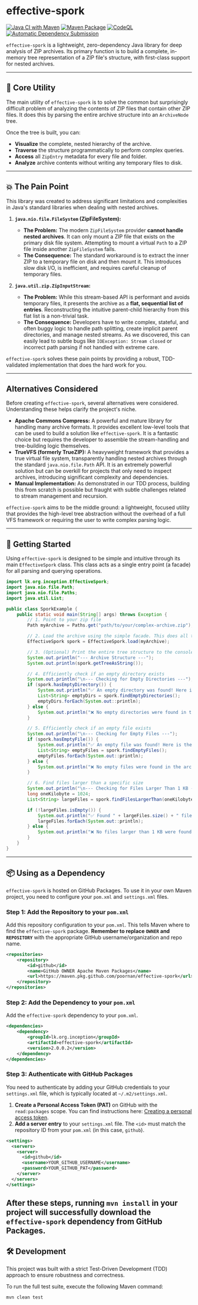 # effective-spork
[](https://www.google.com/search?q=https://github.com/poornan)
[](https://www.google.com/search?q=https://github.com/poornan/effective-spork)
[](https://opensource.org/licenses/MIT)
[](https://www.google.com/search?q=https://search.maven.org/artifact/lk.org.inception/effective-spork)
[](https://www.google.com/search?q=effective-spork)

[![Java CI with Maven](https://github.com/poornan/effective-spork/actions/workflows/maven.yml/badge.svg)](https://github.com/poornan/effective-spork/actions/workflows/maven.yml)
[![Maven Package](https://github.com/poornan/effective-spork/actions/workflows/maven-publish.yml/badge.svg)](https://github.com/poornan/effective-spork/actions/workflows/maven-publish.yml)
[![CodeQL](https://github.com/poornan/effective-spork/actions/workflows/github-code-scanning/codeql/badge.svg)](https://github.com/poornan/effective-spork/actions/workflows/github-code-scanning/codeql)
[![Automatic Dependency Submission](https://github.com/poornan/effective-spork/actions/workflows/dependency-graph/auto-submission/badge.svg)](https://github.com/poornan/effective-spork/actions/workflows/dependency-graph/auto-submission)

`effective-spork` is a lightweight, zero-dependency Java library for deep analysis of ZIP archives. Its primary function is to build a complete, in-memory tree representation of a ZIP file's structure, with first-class support for nested archives.

-----

## 🎯 Core Utility

The main utility of `effective-spork` is to solve the common but surprisingly difficult problem of analyzing the contents of ZIP files that contain other ZIP files. It does this by parsing the entire archive structure into an `ArchiveNode` tree.

Once the tree is built, you can:

  * **Visualize** the complete, nested hierarchy of the archive.
  * **Traverse** the structure programmatically to perform complex queries.
  * **Access** all `ZipEntry` metadata for every file and folder.
  * **Analyze** archive contents without writing any temporary files to disk.

-----

## 💥 The Pain Point

This library was created to address significant limitations and complexities in Java's standard libraries when dealing with nested archives.

1.  **`java.nio.file.FileSystem` (ZipFileSystem):**

      * **The Problem:** The modern `ZipFileSystem` provider **cannot handle nested archives**. It can only mount a ZIP file that exists on the primary disk file system. Attempting to mount a virtual `Path` to a ZIP file inside another `ZipFileSystem` fails.
      * **The Consequence:** The standard workaround is to extract the inner ZIP to a temporary file on disk and then mount it. This introduces slow disk I/O, is inefficient, and requires careful cleanup of temporary files.

2.  **`java.util.zip.ZipInputStream`:**

      * **The Problem:** While this stream-based API is performant and avoids temporary files, it presents the archive as a **flat, sequential list of entries**. Reconstructing the intuitive parent-child hierarchy from this flat list is a non-trivial task.
      * **The Consequence:** Developers have to write complex, stateful, and often buggy logic to handle path splitting, create implicit parent directories, and manage nested streams. As we discovered, this can easily lead to subtle bugs like `IOException: Stream closed` or incorrect path parsing if not handled with extreme care.

`effective-spork` solves these pain points by providing a robust, TDD-validated implementation that does the hard work for you.

-----

## Alternatives Considered

Before creating `effective-spork`, several alternatives were considered. Understanding these helps clarify the project's niche.

  * **Apache Commons Compress:** A powerful and mature library for handling many archive formats. It provides excellent low-level tools that can be used to build a solution like `effective-spork`. It is a fantastic choice but requires the developer to assemble the stream-handling and tree-building logic themselves.
  * **TrueVFS (formerly TrueZIP):** A heavyweight framework that provides a true virtual file system, transparently handling nested archives through the standard `java.nio.file.Path` API. It is an extremely powerful solution but can be overkill for projects that only need to inspect archives, introducing significant complexity and dependencies.
  * **Manual Implementation:** As demonstrated in our TDD process, building this from scratch is possible but fraught with subtle challenges related to stream management and recursion.

`effective-spork` aims to be the middle ground: a lightweight, focused utility that provides the high-level tree abstraction without the overhead of a full VFS framework or requiring the user to write complex parsing logic.

-----

## 🚀 Getting Started

Using `effective-spork` is designed to be simple and intuitive through its main `EffectiveSpork` class. This class acts as a single entry point (a facade) for all parsing and querying operations.

```java
import lk.org.inception.EffectiveSpork;
import java.nio.file.Path;
import java.nio.file.Paths;
import java.util.List;

public class SporkExample {
    public static void main(String[] args) throws Exception {
        // 1. Point to your zip file
        Path myArchive = Paths.get("path/to/your/complex-archive.zip");

        // 2. Load the archive using the simple facade. This does all the parsing.
        EffectiveSpork spork = EffectiveSpork.load(myArchive);

        // 3. (Optional) Print the entire tree structure to the console
        System.out.println("--- Archive Structure ---");
        System.out.println(spork.getTreeAsString());

        // 4. Efficiently check if an empty directory exists
        System.out.println("\n--- Checking for Empty Directories ---");
        if (spork.hasEmptyDirectory()) {
            System.out.println("✅ An empty directory was found! Here is the full list:");
            List<String> emptyDirs = spork.findEmptyDirectories();
            emptyDirs.forEach(System.out::println);
        } else {
            System.out.println("❌ No empty directories were found in the archive.");
        }

        // 5. Efficiently check if an empty file exists
        System.out.println("\n--- Checking for Empty Files ---");
        if (spork.hasEmptyFile()) {
            System.out.println("✅ An empty file was found! Here is the full list:");
            List<String> emptyFiles = spork.findEmptyFiles();
            emptyFiles.forEach(System.out::println);
        } else {
            System.out.println("❌ No empty files were found in the archive.");
        }

        // 6. Find files larger than a specific size
        System.out.println("\n--- Checking for Files Larger Than 1 KB ---");
        long oneKilobyte = 1024;
        List<String> largeFiles = spork.findFilesLargerThan(oneKilobyte);

        if (!largeFiles.isEmpty()) {
            System.out.println("✅ Found " + largeFiles.size() + " file(s) larger than 1 KB:");
            largeFiles.forEach(System.out::println);
        } else {
            System.out.println("❌ No files larger than 1 KB were found.");
        }
    }
}
```
-----

## 📦 Using as a Dependency

`effective-spork` is hosted on GitHub Packages. To use it in your own Maven project, you need to configure your `pom.xml` and `settings.xml` files.

### Step 1: Add the Repository to your `pom.xml`

Add this repository configuration to your `pom.xml`. This tells Maven where to find the `effective-spork` package. **Remember to replace `OWNER` and `REPOSITORY`** with the appropriate GitHub username/organization and repo name.

```xml
<repositories>
    <repository>
        <id>github</id>
        <name>GitHub OWNER Apache Maven Packages</name>
        <url>https://maven.pkg.github.com/poornan/effective-spork</url>
    </repository>
</repositories>
```

### Step 2: Add the Dependency to your `pom.xml`

Add the `effective-spork` dependency to your `pom.xml`.

```xml
<dependencies>
    <dependency>
        <groupId>lk.org.inception</groupId>
        <artifactId>effective-spork</artifactId>
        <version>2.0.0.2</version>
    </dependency>
</dependencies>
```

### Step 3: Authenticate with GitHub Packages

You need to authenticate by adding your GitHub credentials to your `settings.xml` file, which is typically located at `~/.m2/settings.xml`.

1.  **Create a Personal Access Token (PAT)** on GitHub with the `read:packages` scope. You can find instructions here: [Creating a personal access token](https://www.google.com/search?q=https://docs.github.com/en/authentication/keeping-your-account-and-data-secure/managing-your-personal-access-tokens%23creating-a-personal-access-token-classic).
2.  **Add a server entry** to your `settings.xml` file. The `<id>` must match the repository ID from your `pom.xml` (in this case, `github`).

<!-- end list -->

```xml
<settings>
  <servers>
    <server>
      <id>github</id>
      <username>YOUR_GITHUB_USERNAME</username>
      <password>YOUR_GITHUB_PAT</password>
    </server>
  </servers>
</settings>
```

After these steps, running `mvn install` in your project will successfully download the `effective-spork` dependency from GitHub Packages.
-----

## 🛠️ Development

This project was built with a strict Test-Driven Development (TDD) approach to ensure robustness and correctness.

To run the full test suite, execute the following Maven command:

```bash
mvn clean test
```
